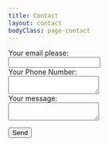 ```yaml
---
title: Contact
layout: contact
bodyClass: page-contact
---
```


<form
  action="https://formspree.io/f/xknparko"
  method="POST"
>
  <label>
    Your email please:
    <br>
    <input type="text" name="_replyto">
  </label>
  <br>
    <label>
    Your Phone Number:
    <br>
    <textarea name="message"></textarea>
  </label>
  <br>
  <label>
    Your message:
    <br>
    <textarea name="message"></textarea>
  </label>
  <br>

  <!-- your other form fields go here -->

  <button type="submit">Send</button>
</form>
